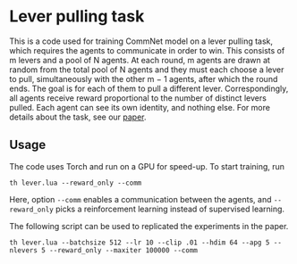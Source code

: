 # Lever pulling task

This is a code used for training CommNet model on a lever pulling task, which requires the agents to communicate in order to win. 
This consists of m levers and a pool of N agents. At each round, m agents are drawn at random from the total pool of N 
agents and they must each choose a lever to pull, simultaneously with the other m − 1 agents, after which the round ends. 
The goal is for each of them to pull a different lever. Correspondingly, all agents receive reward proportional to the 
number of distinct levers pulled. Each agent can see its own identity, and nothing else.
For more details about the task, see our [paper](https://arxiv.org/abs/1605.07736).

## Usage
The code uses Torch and run on a GPU for speed-up. To start training, run

    th lever.lua --reward_only --comm
    
Here, option `--comm` enables a communication between the agents, and `--reward_only` picks a reinforcement learning instead of supervised learning.

The following script can be used to replicated the experiments in the paper.

    th lever.lua --batchsize 512 --lr 10 --clip .01 --hdim 64 --apg 5 --nlevers 5 --reward_only --maxiter 100000 --comm
